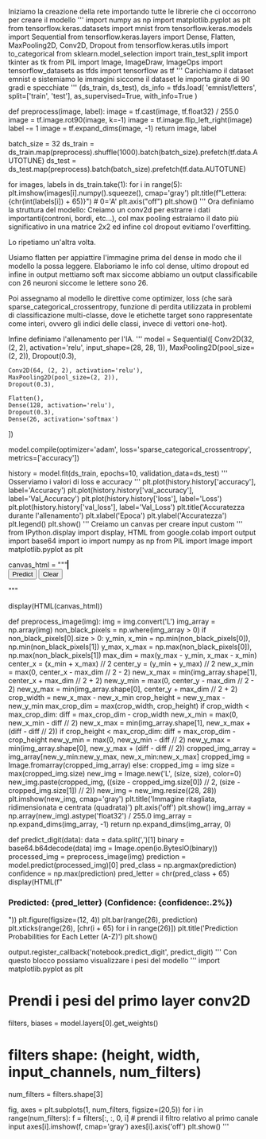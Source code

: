 Iniziamo la creazione della rete importando tutte le librerie che ci occorrono per creare il modello
'''
import numpy as np
import matplotlib.pyplot as plt
from tensorflow.keras.datasets import mnist
from tensorflow.keras.models import Sequential
from tensorflow.keras.layers import Dense, Flatten, MaxPooling2D, Conv2D, Dropout
from tensorflow.keras.utils import to_categorical
from sklearn.model_selection import train_test_split
import tkinter as tk
from PIL import Image, ImageDraw, ImageOps
import tensorflow_datasets as tfds
import tensorflow as tf
'''
Carichiamo il dataset emnist e sistemiamo le immagini siccome il dataset le importa girate di 90 gradi e specchiate
'''
(ds_train, ds_test), ds_info = tfds.load(
    'emnist/letters',
    split=['train', 'test'],
    as_supervised=True,
    with_info=True
)

def preprocess(image, label):
    image = tf.cast(image, tf.float32) / 255.0
    image = tf.image.rot90(image, k=-1) 
    image = tf.image.flip_left_right(image) 
    label -= 1 
    image = tf.expand_dims(image, -1) 
    return image, label

batch_size = 32
ds_train = ds_train.map(preprocess).shuffle(1000).batch(batch_size).prefetch(tf.data.AUTOTUNE)
ds_test = ds_test.map(preprocess).batch(batch_size).prefetch(tf.data.AUTOTUNE)

for images, labels in ds_train.take(1):
    for i in range(5):
        plt.imshow(images[i].numpy().squeeze(), cmap='gray')
        plt.title(f"Lettera: {chr(int(labels[i]) + 65)}")  # 0='A'
        plt.axis("off")
        plt.show()
'''
Ora definiamo la struttura del modello: Creiamo un conv2d per estrarre i dati importanti(controni, bordi, etc...), col max pooling estraiamo il dato più significativo in una matrice 2x2 ed infine col dropout evitiamo l'overfitting.

Lo ripetiamo un'altra volta.

Usiamo flatten per appiattire l'immagine prima del dense in modo che il modello la possa leggere. Elaboriamo le info col dense, ultimo dropout ed infine in output mettiamo soft max siccome abbiamo un output classificabile con 26 neuroni siccome le lettere sono 26.

Poi assegnamo al modello le direttive come optimizer, loss (che sarà sparse_categorical_crossentropy, funzione di perdita utilizzata in problemi di classificazione multi-classe, dove le etichette target sono rappresentate come interi, ovvero gli indici delle classi, invece di vettori one-hot).

Infine definiamo l'allenamento per l'IA.
'''
model = Sequential([
    Conv2D(32, (2, 2), activation='relu', input_shape=(28, 28, 1)),
    MaxPooling2D(pool_size=(2, 2)),
    Dropout(0.3),

    Conv2D(64, (2, 2), activation='relu'),
    MaxPooling2D(pool_size=(2, 2)),
    Dropout(0.3),

    Flatten(),
    Dense(128, activation='relu'),
    Dropout(0.3),
    Dense(26, activation='softmax')
])

model.compile(optimizer='adam',
              loss='sparse_categorical_crossentropy',
              metrics=['accuracy'])

history = model.fit(ds_train,
                    epochs=10,
                    validation_data=ds_test)
'''
Osserviamo i valori di loss e accuracy
'''
plt.plot(history.history['accuracy'], label='Accuracy')
plt.plot(history.history['val_accuracy'], label='Val_Accuracy')
plt.plot(history.history['loss'], label='Loss')
plt.plot(history.history['val_loss'], label='Val_Loss')
plt.title('Accuratezza durante l\'allenamento')
plt.xlabel('Epoca')
plt.ylabel('Accuratezza')
plt.legend()
plt.show()
'''
Creiamo un canvas per creare input custom
'''
from IPython.display import display, HTML
from google.colab import output
import base64
import io
import numpy as np
from PIL import Image
import matplotlib.pyplot as plt

canvas_html = """
<canvas id="canvas" width="280" height="280" style="border:1px solid black;"></canvas>
<br>
<button onclick="predict()">Predict</button>
<button onclick="clearCanvas()">Clear</button>

<script>
let canvas = document.getElementById('canvas');
let ctx = canvas.getContext('2d');
let drawing = false;

canvas.addEventListener('mousedown', () => { drawing = true; });
canvas.addEventListener('mouseup', () => { drawing = false; ctx.beginPath(); });
canvas.addEventListener('mouseout', () => { drawing = false; ctx.beginPath(); });

canvas.addEventListener('mousemove', (event) => {
  if (!drawing) return;
  ctx.lineWidth = 20;
  ctx.lineCap = "round";
  ctx.strokeStyle = "white";
  ctx.lineTo(event.offsetX, event.offsetY);
  ctx.stroke();
  ctx.beginPath();
  ctx.moveTo(event.offsetX, event.offsetY);
});

ctx.fillStyle = "black";
ctx.fillRect(0, 0, canvas.width, canvas.height);

function clearCanvas() {
  ctx.fillStyle = "black";
  ctx.fillRect(0, 0, canvas.width, canvas.height);
}

function predict() {
  const dataURL = canvas.toDataURL();
  google.colab.kernel.invokeFunction('notebook.predict_digit', [dataURL], {});
}
</script>
"""

display(HTML(canvas_html))

def preprocess_image(img):
    img = img.convert('L')
    img_array = np.array(img)
    non_black_pixels = np.where(img_array > 0)
    if non_black_pixels[0].size > 0:
        y_min, x_min = np.min(non_black_pixels[0]), np.min(non_black_pixels[1])
        y_max, x_max = np.max(non_black_pixels[0]), np.max(non_black_pixels[1])
        max_dim = max(y_max - y_min, x_max - x_min)
        center_x = (x_min + x_max) // 2
        center_y = (y_min + y_max) // 2
        new_x_min = max(0, center_x - max_dim // 2 - 2)
        new_x_max = min(img_array.shape[1], center_x + max_dim // 2 + 2)
        new_y_min = max(0, center_y - max_dim // 2 - 2)
        new_y_max = min(img_array.shape[0], center_y + max_dim // 2 + 2)
        crop_width = new_x_max - new_x_min
        crop_height = new_y_max - new_y_min
        max_crop_dim = max(crop_width, crop_height)
        if crop_width < max_crop_dim:
            diff = max_crop_dim - crop_width
            new_x_min = max(0, new_x_min - diff // 2)
            new_x_max = min(img_array.shape[1], new_x_max + (diff - diff // 2))
        if crop_height < max_crop_dim:
            diff = max_crop_dim - crop_height
            new_y_min = max(0, new_y_min - diff // 2)
            new_y_max = min(img_array.shape[0], new_y_max + (diff - diff // 2))
        cropped_img_array = img_array[new_y_min:new_y_max, new_x_min:new_x_max]
        cropped_img = Image.fromarray(cropped_img_array)
    else:
        cropped_img = img
    size = max(cropped_img.size)
    new_img = Image.new('L', (size, size), color=0)
    new_img.paste(cropped_img, ((size - cropped_img.size[0]) // 2, (size - cropped_img.size[1]) // 2))
    new_img = new_img.resize((28, 28))
    plt.imshow(new_img, cmap='gray')
    plt.title('Immagine ritagliata, ridimensionata e centrata (quadrata)')
    plt.axis('off')
    plt.show()
    img_array = np.array(new_img).astype('float32') / 255.0
    img_array = np.expand_dims(img_array, -1)
    return np.expand_dims(img_array, 0)

def predict_digit(data):
    data = data.split(',')[1]
    binary = base64.b64decode(data)
    img = Image.open(io.BytesIO(binary))
    processed_img = preprocess_image(img)
    prediction = model.predict(processed_img)[0]
    pred_class = np.argmax(prediction)
    confidence = np.max(prediction)
    pred_letter = chr(pred_class + 65)
    display(HTML(f"<h3>Predicted: {pred_letter} (Confidence: {confidence:.2%})</h3>"))
    plt.figure(figsize=(12, 4))
    plt.bar(range(26), prediction)
    plt.xticks(range(26), [chr(i + 65) for i in range(26)])
    plt.title('Prediction Probabilities for Each Letter (A-Z)')
    plt.show()

output.register_callback('notebook.predict_digit', predict_digit)
'''
Con questo blocco possiamo visualizzare i pesi del modello
'''
import matplotlib.pyplot as plt

# Prendi i pesi del primo layer conv2D
filters, biases = model.layers[0].get_weights()

# filters shape: (height, width, input_channels, num_filters)
num_filters = filters.shape[3]

fig, axes = plt.subplots(1, num_filters, figsize=(20,5))
for i in range(num_filters):
    f = filters[:, :, 0, i]  # prendi il filtro relativo al primo canale input
    axes[i].imshow(f, cmap='gray')
    axes[i].axis('off')
plt.show()
'''
